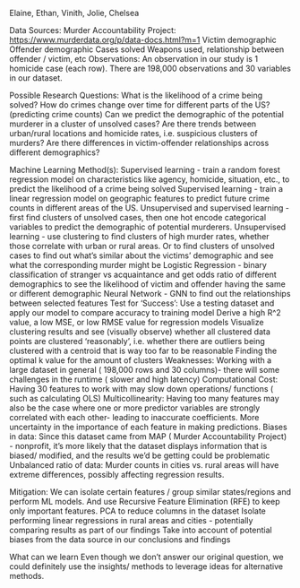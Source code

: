 Elaine, Ethan, Vinith, Jolie, Chelsea

Data Sources:
Murder Accountability Project:  https://www.murderdata.org/p/data-docs.html?m=1
Victim demographic
Offender demographic
Cases solved
Weapons used, relationship between offender / victim, etc
Observations:
An observation in our study is 1 homicide case (each row). There are 198,000 observations and 30 variables in our dataset.

Possible Research Questions:
What is the likelihood of a crime being solved?
How do crimes change over time for different parts of the US? (predicting crime counts)
 Can we predict the demographic of the potential murderer in a cluster of unsolved cases?
Are there trends between urban/rural locations and homicide rates, i.e. suspicious clusters of murders?
Are there differences in victim-offender relationships across different demographics?

Machine Learning Method(s):
Supervised learning - train a random forest regression model on characteristics like agency, homicide, situation, etc., to predict the likelihood of a crime being solved
Supervised learning - train a linear regression model on geographic features to predict future crime counts in different areas of the US. 
Unsupervised and supervised learning - first find clusters of unsolved cases, then one hot encode categorical variables to predict the demographic of potential murderers. 
Unsupervised learning - use clustering to find clusters of high murder rates, whether those correlate with urban or rural areas. 
Or to find clusters of unsolved cases to find out what’s similar about the victims’ demographic and see what the corresponding murder might be 
Logistic Regression - binary classification of stranger vs acquaintance and get odds ratio of different demographics to see the likelihood of victim and offender having the same or different demographic
Neural Network - GNN to find out the relationships between selected features 
Test for ‘Success’:
Use a testing dataset and apply our model to compare accuracy to training model
Derive a high R^2 value, a low MSE, or low RMSE value for regression models
Visualize clustering results and see (visually observe) whether all clustered data points are clustered ‘reasonably’, i.e. whether there are outliers being clustered with a centroid that is way too far to be reasonable
Finding the optimal k value for the amount of clusters
Weaknesses:
Working with a large dataset in general ( 198,000 rows and 30 columns)- there will some challenges in the runtime ( slower and high latency) 
Computational Cost: Having 30 features to work with may slow down operations/ functions ( such as calculating OLS)
Multicollinearity: Having too many features may also be the case where one or more predictor variables are strongly correlated with each other- leading to inaccurate coefficients. More uncertainty in the importance of each feature in making predictions. 
Biases in data: Since this dataset came from MAP ( Murder Accountability Project) - nonprofit, it’s more likely that the dataset displays information that is biased/ modified, and the results we’d be getting could be problematic
Unbalanced ratio of data: Murder counts in cities vs. rural areas will have extreme differences, possibly affecting regression results. 

Mitigation: 
We can isolate certain features / group similar states/regions and perform ML models. And use Recursive Feature Elimination (RFE) to keep only important features.
PCA to reduce columns in the dataset 
Isolate performing linear regressions in rural areas and cities - potentially comparing results as part of our findings 
Take into account of potential biases from the data source in our conclusions and findings 

What can we learn
Even though we don’t answer our original question, we could definitely use the insights/ methods to leverage ideas for alternative methods. 
